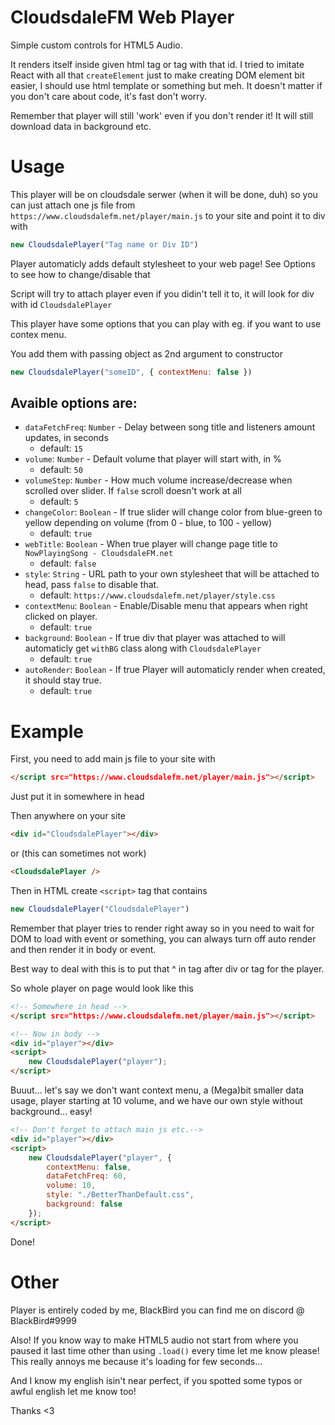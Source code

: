 # CloudsdaleFM Web Player
Simple custom controls for HTML5 Audio.

It renders itself inside given html tag or tag with that id. I tried to imitate React with all that `createElement` just to make creating DOM element bit easier, I should use html template or something but meh. It doesn't matter if you don't care about code, it's fast don't worry.

Remember that player will still 'work' even if you don't render it! It will still download data in background etc.

# Usage
This player will be on cloudsdale serwer (when it will be done, duh) so you can just attach one js file from `https://www.cloudsdalefm.net/player/main.js` to your site and point it to div with
```js
new CloudsdalePlayer("Tag name or Div ID")
```
Player automaticly adds default stylesheet to your web page! See Options to see how to change/disable that

Script will try to attach player even if you didin't tell it to, it will look for div with id `CloudsdalePlayer`

This player have some options that you can play with eg. if you want to use contex menu.

You add them with passing object as 2nd argument to constructor
```js
new CloudsdalePlayer("someID", { contextMenu: false })
```
## Avaible options are:
+ `dataFetchFreq`: `Number` - Delay between song title and listeners amount updates, in seconds
    - default: `15`
+ `volume`: `Number` - Default volume that player will start with, in %
    - default: `50`
+ `volumeStep`: `Number` - How much volume increase/decrease when scrolled over slider. If `false` scroll doesn't work at all
    - default: `5`
+ `changeColor`: `Boolean` - If true slider will change color from blue-green to yellow depending on volume (from 0 - blue, to 100 - yellow)
    - default: `true`
+ `webTitle`: `Boolean` - When true player will change page title to `NowPlayingSong - CloudsdaleFM.net`
    - default: `false`
+ `style`: `String` - URL path to your own stylesheet that will be attached to head, pass `false` to disable that.
    - default: `https://www.cloudsdalefm.net/player/style.css`
+ `contextMenu`: `Boolean` - Enable/Disable menu that appears when right clicked on player.
    - default: `true`
+ `background`: `Boolean` - If true div that player was attached to will automaticly get `withBG` class along with `CloudsdalePlayer`
    - default: `true`
+ `autoRender`: `Boolean` - If true Player will automaticly render when created, it should stay true.
    - default: `true`

# Example
First, you need to add main js file to your site with
```html
</script src="https://www.cloudsdalefm.net/player/main.js"></script>
```
Just put it in somewhere in head

Then anywhere on your site
```html
<div id="CloudsdalePlayer"></div>
```
or (this can sometimes not work)
```html
<CloudsdalePlayer />
```

Then in HTML create `<script>` tag that contains
```js
new CloudsdalePlayer("CloudsdalePlayer")
```
Remember that player tries to render right away so in <head> you need to wait for DOM to load with event or something, you can always turn off auto render and then render it in body or event.

Best way to deal with this is to put that ^ in <body> tag after div or tag for the player.

So whole player on page would look like this
```html
<!-- Somewhere in head -->
</script src="https://www.cloudsdalefm.net/player/main.js"></script>

<!-- Now in body -->
<div id="player"></div>
<script>
    new CloudsdalePlayer("player");
</script>
```
Buuut... let's say we don't want context menu, a (Mega)bit smaller data usage, player starting at 10 volume, and we have our own style without background... easy!
```html
<!-- Don't forget to attach main js etc.-->
<div id="player"></div>
<script>
    new CloudsdalePlayer("player", {
        contextMenu: false,
        dataFetchFreq: 60,
        volume: 10,
        style: "./BetterThanDefault.css",
        background: false
    });
</script>
```
Done!
# Other
Player is entirely coded by me, BlackBird you can find me on discord @ BlackBird#9999

Also! If you know way to make HTML5 audio not start from where you paused it last time other than using `.load()` every time let me know please! This really annoys me because it's loading for few seconds...

And I know my english isin't near perfect, if you spotted some typos or awful english let me know too! 

Thanks <3
